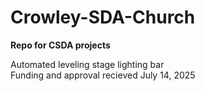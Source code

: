 # Crowley-SDA-Church
**Repo for CSDA projects**

Automated leveling stage lighting bar \
Funding and approval recieved July 14, 2025
